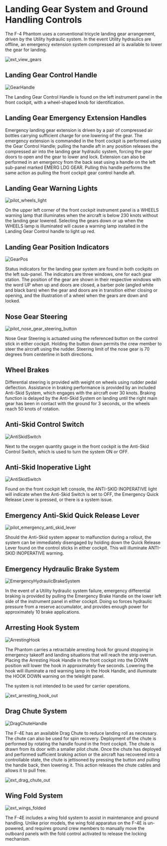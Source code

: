 # Landing Gear System and Ground Handling Controls

The F-4 Phantom uses a conventional tricycle landing gear arrangement, driven by
the Utility hydraulic system. In the event Utility hydraulics are offline, an
emergency extension system compressed air is available to lower the gear for
landing.

![ext_view_gears](../../img/ext_landing_gear.jpg)

## Landing Gear Control Handle

![GearHandle](../../img/GearHandle.jpg)

The Landing Gear Control Handle is found on the left instrument panel in the
front cockpit, with a wheel-shaped knob for identification.

## Landing Gear Emergency Extension Handles

Emergency landing gear extension is driven by a pair of compressed air bottles
carrying sufficient charge for one lowering of the gear. The emergency extension
is commanded in the front cockpit is performed using the Gear Control Handle;
pulling the handle aft in any position releases the compressed air into the
landing gear hydraulic system, forcing the gear doors to open and the gear to
lower and lock. Extension can also be performed in an emergency from the back
seat using a handle on the left sub-panel marked EMERG LDG GEAR. Pulling this
handle performs the same action as pulling the front cockpit gear control handle
aft.

## Landing Gear Warning Lights

![pilot_wheels_light](../../img/pilot_dscg_wheels_light.jpg)

On the upper left corner of the front cockpit instrument panel is a WHEELS
warning lamp that illuminates when the aircraft is below 230 knots without the
landing gear lowered. Selecting the gears down or up when the WHEELS lamp is
illuminated will cause a warning lamp installed in the Landing Gear Control
handle to light up red.

## Landing Gear Position Indicators

![GearPos](../../img/GearPos.jpg)

Status indicators for the landing gear system are found in both cockpits on the
left sub-panel. The indicators are three windows, one for each gear station. The
position of the gear are shown in their respective windows with the word UP when
up and doors are closed, a barber pole (angled white and black bars) when the
gear and doors are in transition either closing or opening, and the illustration
of a wheel when the gears are down and locked.

## Nose Gear Steering

![pilot_nose_gear_steering_button](../../img/pilot_nose_gear_steering_button.jpg)

Nose Gear Steering is actuated using the referenced button on the control stick
in either cockpit. Holding the button down permits the crew member to steer the
aircraft using the rudder. Steering limit of the nose gear is 70 degrees from
centerline in both directions.

## Wheel Brakes

Differential steering is provided with weight on wheels using rudder pedal
deflection. Assistance in braking performance is provided by an included
Anti-Skid System, which engages with the aircraft over 30 knots. Braking
function is delayed by the Anti-Skid System on landing until the right main gear
has been in contact with the ground for 3 seconds, or the wheels reach 50 knots
of rotation.

## Anti-Skid Control Switch

![AntiSkidSwitch](../../img/pilot_anti_skid_switch.jpg)

Next to the oxygen quantity gauge in the front cockpit is the Anti-Skid Control
Switch, which is used to turn the system ON or OFF.

## Anti-Skid Inoperative Light

![AntiSkidSwitch](../../img/pilot_anti_skid_light.jpg)

Found on the front cockpit left console, the ANTI-SKID INOPERATIVE light will
indicate when the Anti-Skid Switch is set to OFF, the Emergency Quick Release
Lever is pressed, or there is a system issue.

## Emergency Anti-Skid Quick Release Lever

![pilot_emergency_anti_skid_lever](../../img/pilot_emergency_anti_skid_release.jpg)

Should the Anti-Skid system appear to malfunction during a rollout, the system
can be immediately disengaged by holding down the Quick Release Lever found on
the control sticks in either cockpit. This will illuminate ANTI-SKID INOPERATIVE
warning.

## Emergency Hydraulic Brake System

![EmergencyHydraulicBrakeSystem](../../img/pilot_emergency_hydraulic_brake.jpg)

In the event of a Utility hydraulic system failure, emergency differential
braking is provided by pulling the Emergency Brake Handle on the lower left side
of the instrument panel in either cockpit. Doing so forces hydraulic pressure
from a reserve accumulator, and provides enough power for approximately 10 brake
applications.

## Arresting Hook System

![ArrestingHook](../../img/pilot_tail_hook.jpg)

The Phantom carries a retractable arresting hook for ground stopping in
emergency takeoff and landing situations that will reach the strip overrun.
Placing the Arresting Hook Handle in the front cockpit into the DOWN position
will lower the hook in approximately five seconds. Lowering the hook will
illuminate a red warning lamp in the Hook Handle, and illuminate the HOOK DOWN
warning on the telelight panel.

The system is not intended to be used for carrier operations.

![ext_arresting_hook_out](../../img/ext_hook_shot.jpg)

## Drag Chute System

![DragChuteHandle](../../img/pilot_drag_chute_handle.jpg)

The F-4E has an available Drag Chute to reduce landing roll as necessary. The
chute can also be used for spin recovery. Deployment of the chute is performed
by rotating the handle found in the front cockpit. The chute is drawn from its
door with a smaller pilot chute. Once the chute has deployed and performed
sufficient braking action or the aircraft has recovered into a controllable
state, the chute is jettisoned by pressing the button and pulling the handle
back, then lowering it. This action releases the chute cables and allows it to
pull free.

![ext_drag_chute_out](../../img/ext_drag_chute.jpg)

## Wing Fold System

![ext_wings_folded](../../img/f4_folded_wings.jpg)

The F-4E includes a wing fold system to assist in maintenance and ground
handling. Unlike prior models, the wing fold apparatus on the F-4E is un-powered,
and requires ground crew members to manually move the outboard panels with the
fold control activated to release the locking mechanism.
